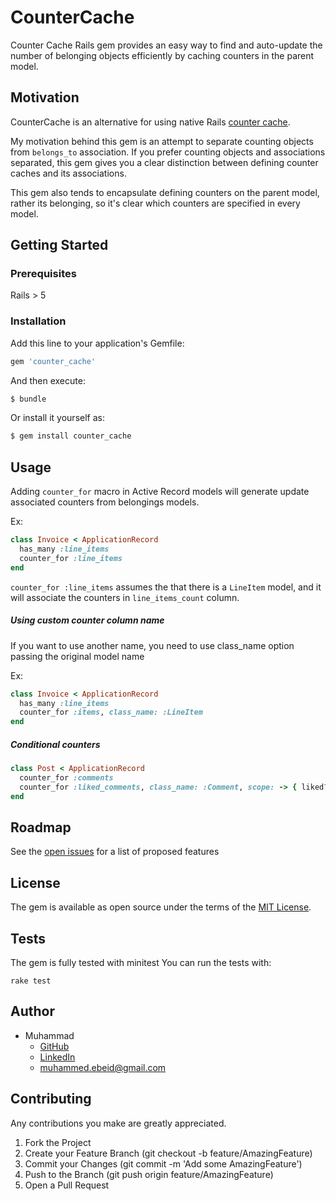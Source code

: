 # CounterCache
Counter Cache Rails gem provides an easy way to find and auto-update the 
number of belonging objects efficiently by caching counters in the parent model.


## Motivation
CounterCache is an alternative for using native Rails
[counter cache](https://guides.rubyonrails.org/association_basics.html#options-for-belongs-to-counter-cache).

My motivation behind this gem is an attempt to separate counting objects from
`belongs_to` association. If you prefer counting objects and associations
separated, this gem gives you a clear distinction between defining counter
caches and its associations.

This gem also tends to encapsulate defining counters on the parent
model, rather its belonging, so it's clear which counters are specified in every model.

## Getting Started

### Prerequisites
Rails > 5

### Installation
Add this line to your application's Gemfile:

```ruby
gem 'counter_cache'
```

And then execute:
```bash
$ bundle
```

Or install it yourself as:
```bash
$ gem install counter_cache
```


## Usage

Adding `counter_for` macro in Active Record models will generate update
associated counters from belongings models.

Ex:
```ruby
class Invoice < ApplicationRecord
  has_many :line_items
  counter_for :line_items
end
```

`counter_for :line_items` assumes the that there is a `LineItem` model, and it
will associate the counters in `line_items_count` column.

##### Using custom counter column name

If you want to use another name, you need to use class_name option passing the 
original model name

Ex:
```ruby
class Invoice < ApplicationRecord
  has_many :line_items
  counter_for :items, class_name: :LineItem
end
```

##### Conditional counters

```ruby
class Post < ApplicationRecord
  counter_for :comments
  counter_for :liked_comments, class_name: :Comment, scope: -> { liked? }
end
```

## Roadmap
See the [open issues](https://github.com/mosaaleb/counter-cache/labels/enhancement) 
for a list of proposed features


## License
The gem is available as open source under the terms of
the [MIT License](https://opensource.org/licenses/MIT).

## Tests
The gem is fully tested with minitest
You can run the tests with:

`rake test`


## Author
- Muhammad
  - [GitHub](https://github.com/mosaaleb)
  - [LinkedIn](https://www.linkedin.com/in/muhammadebeid/)
  - [muhammed.ebeid@gmail.com](muhammed.ebeid@gmail.com)

## Contributing
Any contributions you make are greatly appreciated.

1. Fork the Project
2. Create your Feature Branch (git checkout -b feature/AmazingFeature)
3. Commit your Changes (git commit -m 'Add some AmazingFeature')
4. Push to the Branch (git push origin feature/AmazingFeature)
5. Open a Pull Request
